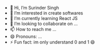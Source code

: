- 👋 Hi, I’m Surinder Singh
- 👀 I’m interested in create softwares
- 🌱 I’m currently learning React JS
- 💞️ I’m looking to collaborate on ...
- 📫 How to reach me ...
- 😄 Pronouns: ...
- ⚡ Fun fact: im only understand 0 and 1 😄

<!---
Surinderpro007/Surinderpro007 is a ✨ special ✨ repository because its `README.md` (this file) appears on your GitHub profile.
You can click the Preview link to take a look at your changes.
--->
